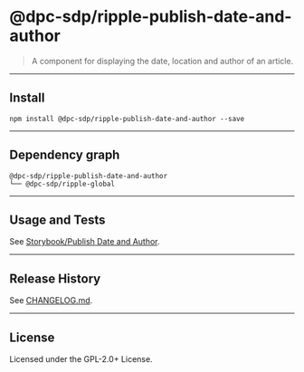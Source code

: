# @dpc-sdp/ripple-publish-date-and-author

> A component for displaying the date, location and author of an article.

--------------------------------------------------------------------------------

## Install

```shell
npm install @dpc-sdp/ripple-publish-date-and-author --save
```

--------------------------------------------------------------------------------

## Dependency graph

```shell
@dpc-sdp/ripple-publish-date-and-author
└── @dpc-sdp/ripple-global
```

--------------------------------------------------------------------------------

## Usage and Tests

See [Storybook/Publish Date and Author](https://storybook-ripple-master.lagoon.vicsdp.amazee.io/?selectedKind=Molecules/PublishDateAndAuthor&selectedStory=Publish%20Date%20and%20Author).

--------------------------------------------------------------------------------

## Release History

See [CHANGELOG.md](./CHANGELOG.md).

--------------------------------------------------------------------------------

## License

Licensed under the GPL-2.0+ License.
